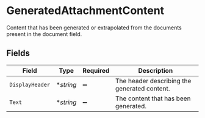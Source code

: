 # GeneratedAttachmentContent

Content that has been generated or extrapolated from the documents present in the document field.


## Fields

| Field                                        | Type                                         | Required                                     | Description                                  |
| -------------------------------------------- | -------------------------------------------- | -------------------------------------------- | -------------------------------------------- |
| `DisplayHeader`                              | **string*                                    | :heavy_minus_sign:                           | The header describing the generated content. |
| `Text`                                       | **string*                                    | :heavy_minus_sign:                           | The content that has been generated.         |